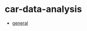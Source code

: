 # car-data-analysis
* [general](https://github.com/bkim5029/car-data-analysis/1.%20Data%20wrangling.ipynb)
